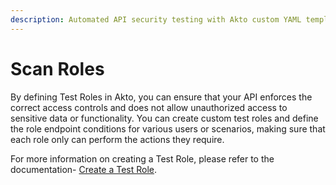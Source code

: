 ```yaml
---
description: Automated API security testing with Akto custom YAML templates.
---
```


# Scan Roles

By defining Test Roles in Akto, you can ensure that your API enforces the correct access controls and does not allow unauthorized access to sensitive data or functionality. You can create custom test roles and define the role endpoint conditions for various users or scenarios, making sure that each role only can perform the actions they require.

For more information on creating a Test Role, please refer to the documentation- [Create a Test Role](../how-to/create-a-test-role.md).
